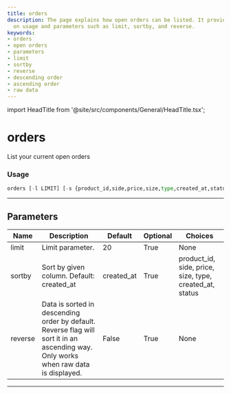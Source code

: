 ```yaml
---
title: orders
description: The page explains how open orders can be listed. It provides information
  on usage and parameters such as limit, sortby, and reverse.
keywords:
- orders
- open orders
- parameters
- limit
- sortby
- reverse
- descending order
- ascending order
- raw data
---
```


import HeadTitle from '@site/src/components/General/HeadTitle.tsx';

<HeadTitle title="orders - Coinbase - Brokers - Portfolio - Reference | OpenBB Terminal Docs" />

# orders

List your current open orders

### Usage

```python
orders [-l LIMIT] [-s {product_id,side,price,size,type,created_at,status}] [-r]
```

---

## Parameters

| Name | Description | Default | Optional | Choices |
| ---- | ----------- | ------- | -------- | ------- |
| limit | Limit parameter. | 20 | True | None |
| sortby | Sort by given column. Default: created_at | created_at | True | product_id, side, price, size, type, created_at, status |
| reverse | Data is sorted in descending order by default. Reverse flag will sort it in an ascending way. Only works when raw data is displayed. | False | True | None |

---
